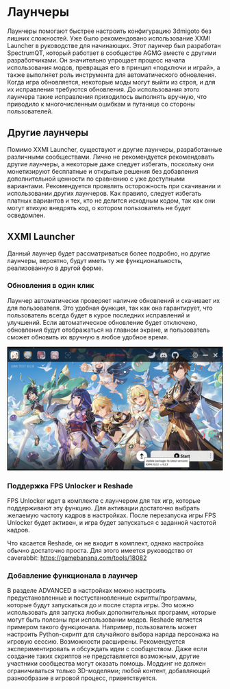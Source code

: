 # Лаунчеры

Лаунчеры помогают быстрее настроить конфигурацию 3dmigoto без лишних сложностей. Уже было рекомендовано использование XXMI Launcher в руководстве для начинающих. Этот лаунчер был разработан SpectrumQT, который работает в сообществе AGMG вместе с другими разработчиками. Он значительно упрощает процесс начала использования модов, превращая его в принцип «подключи и играй», а также выполняет роль инструмента для автоматического обновления. Когда игра обновляется, некоторые моды могут выйти из строя, и для их исправления требуются обновления. До использования этого лаунчера такие исправления приходилось выполнять вручную, что приводило к многочисленным ошибкам и путанице со стороны пользователей.

## Другие лаунчеры

Помимо XXMI Launcher, существуют и другие лаунчеры, разработанные различными сообществами. Лично не рекомендуется рекомендовать другие лаунчеры, а некоторые даже следует избегать, поскольку они монетизируют бесплатные и открытые решения без добавления дополнительной ценности по сравнению с уже доступными вариантами. Рекомендуется проявлять осторожность при скачивании и использовании других лаунчеров. Как правило, следует избегать платных вариантов и тех, кто не делится исходным кодом, так как они могут втихую внедрять код, о котором пользователь не будет осведомлен.

## XXMI Launcher

Данный лаунчер будет рассматриваться более подробно, но другие лаунчеры, вероятно, будут иметь ту же функциональность, реализованную в другой форме.

### Обновления в один клик

Лаунчер автоматически проверяет наличие обновлений и скачивает их для пользователя. Это удобная функция, так как она гарантирует, что пользователь всегда будет в курсе последних исправлений и улучшений. Если автоматическое обновление будет отключено, обновления будут отображаться на главном экране, и пользователь сможет обновить их вручную в любое удобное время.

![updateready](img/updateready.png)

### Поддержка FPS Unlocker и Reshade

FPS Unlocker идет в комплекте с лаунчером для тех игр, которые поддерживают эту функцию. Для активации достаточно выбрать желаемую частоту кадров в настройках. После перезапуска игры FPS Unlocker будет активен, и игра будет запускаться с заданной частотой кадров.

Что касается Reshade, он не входит в комплект, однако настройка обычно достаточно проста.
Для этого имеется руководство от caverabbit: <https://gamebanana.com/tools/18082>

### Добавление функционала в лаунчер

В разделе ADVANCED в настройках можно настроить предустановленные и постустановленные скрипты/программы, которые будут запускаться до и после старта игры. Это можно использовать для запуска любых дополнительных программ, которые могут быть полезны при использовании модов. Reshade является примером такого функционала. Например, пользователь может настроить Python-скрипт для случайного выбора наряда персонажа на игровую сессию. Возможности расширены. Рекомендуется экспериментировать и обсуждать идеи с сообществом. Даже если создание таких скриптов не представляется возможным, другие участники сообщества могут оказать помощь. Моддинг не должен ограничиваться только 3D-моделями; любой контент, добавляющий разнообразие в игровой процесс, приветствуется.
